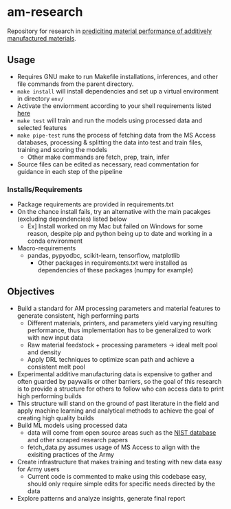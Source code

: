 # am-research
Repository for research in [prediciting material performance of additively manufactured materials](https://studentresearch.engineering.columbia.edu/content/data-science-and-predicting-material-performance-additive-manufacturing-carleton-lab).

## Usage
- Requires GNU make to run Makefile installations, inferences, and other file commands from the parent directory.
-  `make install` will install dependencies and set up a virtual environment in directory `env/`
  - Activate the enviornment according to your shell requirements listed [here](https://docs.python.org/3/library/venv.html)
- `make test` will train and run the models using processed data and selected features
- `make pipe-test` runs the process of fetching data from the MS Access databases, processing & splitting the data into test and train files, training and scoring the models
  - Other make commands are fetch, prep, train, infer
- Source files can be edited as necessary, read commentation for guidance in each step of the pipeline

### Installs/Requirements
- Package requirements are provided in requirements.txt
- On the chance install fails, try an alternative with the main pacakges (excluding dependencies) listed below
  - Ex] Install worked on my Mac but failed on Windows for some reason, despite pip and python being up to date and working in a conda environment
- Macro-requirements
  - pandas, pypyodbc, scikit-learn, tensorflow, matplotlib
    - Other packages in requirements.txt were installed as dependencies of these packages (numpy for example)

## Objectives
- Build a standard for AM processing parameters and material features to generate consistent, high performing parts
  - Different materials, printers, and parameters yield varying resulting performance, thus implementation has to be generalized to work with new input data 
  - Raw material feedstock + processing parameters -> ideal melt pool and density
  - Apply DRL techniques to optimize scan path and achieve a consistent melt pool 
- Experimental additive manufacturing data is expensive to gather and often guarded by paywalls or other barriers, so the goal of this research is to provide a structure for others to follow who can access data to print high performing builds
- This structure will stand on the ground of past literature in the field and apply machine learning and analytical methods to achieve the goal of creating high quality builds
- Build ML models using processed data
  - data will come from open source areas such as the [NIST database](https://ammd.nist.gov/query-ontology/) and other scraped research papers
  - fetch_data.py assumes usage of MS Access to align with the exisiting practices of the Army
- Create infrastructure that makes training and testing with new data easy for Army users
  - Current code is commented to make using this codebase easy, should only require simple edits for specific needs directed by the data
- Explore patterns and analyze insights, generate final report